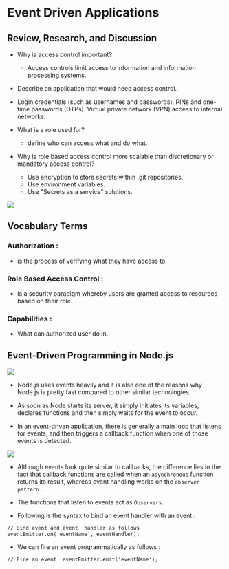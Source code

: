 #  Event Driven Applications
## Review, Research, and Discussion
* Why is access control important?
  * Access controls limit access to information and information processing systems.

* Describe an application that would need access control.
 * Login credentials (such as usernames and passwords). PINs and one-time passwords (OTPs). Virtual private network (VPN) access to internal networks.
  

* What is a role used for?
  *  define who can access what and do what.


* Why is role based access control more scalable than discretionary or mandatory access control?
  * Use encryption to store secrets within .git repositories.
  * Use environment variables.
  * Use "Secrets as a service" solutions.

![](https://www.axiomatics.com/wp-content/uploads/images/solutions_diagram2-03.png)

## Vocabulary Terms

### Authorization :
* is the process of verifying what they have access to. 
### Role Based Access Control :
* is a security paradigm whereby users are granted access to resources based on their role.
### Capabilities :
* What can authorized user do in.


## Event-Driven Programming in Node.js
![](https://i.morioh.com/b7242289d8.png)

* Node.js uses events heavily and it is also one of the reasons why Node.js is pretty fast compared to other similar technologies.
* As soon as Node starts its server, it simply initiates its variables, declares functions and then simply waits for the event to occur.

* In an event-driven application, there is generally a main loop that listens for events, and then triggers a callback function when one of those events is detected.

![](https://a.ilovecoding.org/img/whats-special-about-nodejs3.png)

* Although events look quite similar to callbacks, the difference lies in the fact that callback functions are called when an `asynchronous` function returns its result, whereas event handling works on the `observer pattern`.

* The functions that listen to events act as `Observers`.

* Following is the syntax to bind an event handler with an event :

``// Bind event and event  handler as follows
eventEmitter.on('eventName', eventHandler);
``

* We can fire an event programmatically as follows :

``// Fire an event 
eventEmitter.emit('eventName');``

